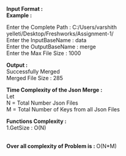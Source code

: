 
<b>Input Format : </b> <br />
<b>Example : </b><br />

  Enter the Complete Path : C:/Users/varshith yelleti/Desktop/Freshworks/Assignment-1/<br />
  Enter the InputBaseName : data<br />
  Enter the OutputBaseName : merge<br />
  Enter the Max File Size : 1000<br />
  
<b>Output : </b><br />
  Successfully Merged <br />
  Merged File Size :  285<br />
  
<b>Time Complexity of the Json Merge : </b><br />
Let <br />
  N = Total Number Json Files<br />
  M = Total Number of Keys from all Json Files <br />

<b>Functions Complexity : </b><br /> 
1.GetSize : O(N)<br /><br />

<b>Over all complexity of Problem is : </b> O(N*M) <br />